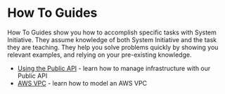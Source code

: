 # How To Guides

How To Guides show you how to accomplish specific tasks with System Initiative.
They assume knowledge of both System Initiative and the task they are teaching.
They help you solve problems quickly by showing you relevant examples, and
relying on your pre-existing knowledge.

- [Using the Public API](./use-public-api) - learn how to manage infrastructure
  with our Public API
- [AWS VPC](./aws-vpc) - learn how to model an AWS VPC
